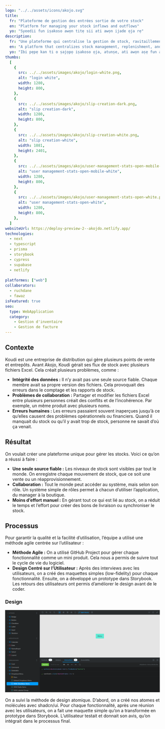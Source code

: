 ```yaml
---
logo: "../../assets/icons/akojo.svg"
title:
  fr: "Plateforme de gestion des entrées sortie de votre stock"
  en: "Platform for managing your stock inflows and outflows"
  yo: "Syeedii fun iṣakoso awọn titẹ sii ati awọn ijade ọja rẹ"
description:
  fr: "Une plateforme qui centralise la gestion de stock, ravitaillement et commandes pour les organisations de moyennes et grandes tailles qui possèdent plusieurs points de vente ainsi que des magasins de stockage."
  en: "A platform that centralizes stock management, replenishment, and orders for medium and large organizations with multiple sales points and storage warehouses."
  yo: "Ibi pẹpẹ kan ti o ṣajọpọ iṣakoso ọja, atunṣe, ati awọn aṣẹ fun awọn ajo alabọde ati nla pẹlu ọpọlọpọ awọn aaye tita ati awọn ile-itaja ipamọ."
thumbs:
  [
    {
      src: ../../assets/images/akojo/login-white.png,
      alt: "login white",
      width: 1280,
      height: 800,
    },
    {
      src: ../../assets/images/akojo/slip-creation-dark.png,
      alt: "slip creation-dark",
      width: 1280,
      height: 800,
    },
    {
      src: ../../assets/images/akojo/slip-creation-white.png,
      alt: "slip creation-white",
      width: 1081,
      height: 2401,
    },
    {
      src: ../../assets/images/akojo/user-management-stats-open-mobile-white.png,
      alt: "user management-stats-open-mobile-white",
      width: 1280,
      height: 800,
    },
    {
      src: ../../assets/images/akojo/user-management-stats-open-white.png,
      alt: "user management-stats-open-white",
      width: 1280,
      height: 800,
    },
  ]
websiteUrl: https://deploy-preview-2--akojdo.netlify.app/
technologies:
  - next
  - typescript
  - prisma
  - storybook
  - cypress
  - supabase
  - netlify

platformes: ["web"]
collaborators:
  - ruchdane
  - fawaz
isFeatured: true
seo:
  type: WebApplication
  category:
    - Gestion d'inventaire
    - Gestion de facture
---
```


## Contexte

Koudi est une entreprise de distribution qui gère plusieurs points de vente et entrepôts.
Avant Akojo, Koudi gérait ses flux de stock avec plusieurs fichiers Excel. Cela créait plusieurs problèmes, comme :

- **Intégrité des données :** Il n’y avait pas une seule source fiable. Chaque membre avait sa propre version des fichiers. Cela provoquait des erreurs dans le comptage et les rapports de stock.
- **Problèmes de collaboration :** Partager et modifier les fichiers Excel entre plusieurs personnes créait des conflits et de l’incohérence. Par exemple, un même produit avec plusieurs noms.
- **Erreurs humaines :** Les erreurs passaient souvent inaperçues jusqu’à ce qu’elles causent des problèmes opérationnels ou financiers. Quand il manquait du stock ou qu’il y avait trop de stock, personne ne savait d’où ça venait.

## Résultat

On voulait créer une plateforme unique pour gérer les stocks. Voici ce qu’on a réussi à faire :

- **Une seule source fiable :** Les niveaux de stock sont visibles par tout le monde. On enregistre chaque mouvement de stock, que ce soit une vente ou un réapprovisionnement.
- **Collaboration :** Tout le monde peut accéder au système, mais selon son rôle. Un système simple de rôles permet à chacun d’utiliser l’application, du manager à la boutique.
- **Moins d’effort manuel :** En gérant tout ce qui est lié au stock, on a réduit le temps et l’effort pour créer des bons de livraison ou synchroniser le stock.

## Processus

Pour garantir la qualité et la facilité d’utilisation, l’équipe a utilisé une méthode agile centrée sur l’utilisateur :

- **Méthode Agile :** On a utilisé GitHub Project pour gérer chaque fonctionnalité comme un mini produit. Cela nous a permis de suivre tout le cycle de vie du logiciel.
- **Design Centré sur l’Utilisateur :** Après des interviews avec les utilisateurs, on a créé des maquettes simples (low-fidelity) pour chaque fonctionnalité. Ensuite, on a développé un prototype dans Storybook. Les retours des utilisateurs ont permis d’améliorer le design avant de le coder.

### Design

![Storybook atomic design](../../assets/images/akojo/storybook.png)

On a suivi la méthode de design atomique. D’abord, on a créé nos atomes et molécules avec shadcn/ui. Pour chaque fonctionnalité, après une réunion avec les utilisateurs, on a fait une maquette simple qu’on a transformée en prototype dans Storybook. L’utilisateur testait et donnait son avis, qu’on intégrait dans le processus final.
